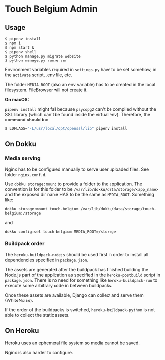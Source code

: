 # Touch Belgium Admin

## Usage

```
$ pipenv install
$ npm i
$ npm start &
$ pipenv shell
$ python manage.py migrate website
$ python manage.py runserver
```

Environment variables required in `settings.py` have to be set
somehow, in the `activate` script, .env file, etc.

The folder `MEDIA_ROOT` (also an env variable) has to be created in
the local filesystem. FileBrowser will not create it.

**On macOS:**

`pipenv install` might fail because `psycopg2` can't be compiled
without the SSL library (which can't be found inside the virtual
env). Therefore, the command should be:

```bash
$ LDFLAGS="-L/usr/local/opt/openssl/lib" pipenv install
```

## On Dokku

### Media serving

Nginx has to be configured manually to serve user uploaded files. See
folder `nginx.conf.d`.

Use `dokku storage:mount` to provide a folder to the application. The
convention is for this folder to be
`/var/lib/dokku/data/storage/<app_name>` and the exposed dir name HAS
to be the same as `MEDIA_ROOT`. Something like:

```
dokku storage:mount touch-belgium /var/lib/dokku/data/storage/touch-belgium:/storage
```

and

```
dokku config:set touch-belgium MEDIA_ROOT=/storage
```

### Buildpack order

The `heroku-buildpack-nodejs` should be used first in order to install
all dependencies specified in `package.json`.

The assets are generated after the buildpack has finished building the
Node.js part of the application as specified in the `heroku-postbuild`
script in `package.json`. There is no need for something like
`heroku-buildpack-run` to execute some arbitrary code in between
buildpacks.

Once these assets are available, Django can collect and serve them
(WhiteNoise).

If the order of the buildpacks is switched, `heroku-buildpack-python`
is not able to collect the static assets.

## On Heroku

Heroku uses an ephemeral file system so media cannot be saved.

Nginx is also harder to configure.
